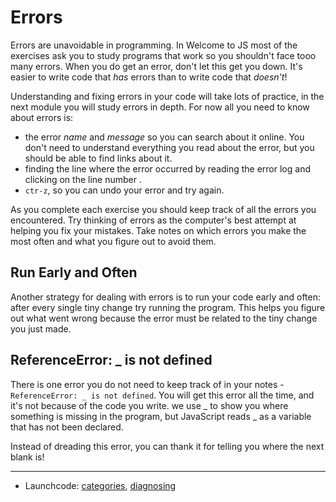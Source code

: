# Errors

Errors are unavoidable in programming. In Welcome to JS most of the exercises
ask you to study programs that work so you shouldn't face tooo many errors. When
you do get an error, don't let this get you down. It's easier to write code that
_has_ errors than to write code that _doesn't_!

Understanding and fixing errors in your code will take lots of practice, in the
next module you will study errors in depth. For now all you need to know about
errors is:

- the error _name_ and _message_ so you can search about it online. You don't
  need to understand everything you read about the error, but you should be able
  to find links about it.
- finding the line where the error occurred by reading the error log and
  clicking on the line number .
- `ctr-z`, so you can undo your error and try again.

As you complete each exercise you should keep track of all the errors you
encountered. Try thinking of errors as the computer's best attempt at helping
you fix your mistakes. Take notes on which errors you make the most often and
what you figure out to avoid them.

## Run Early and Often

Another strategy for dealing with errors is to run your code early and often:
after every single tiny change try running the program. This helps you figure
out what went wrong because the error must be related to the tiny change you
just made.

## ReferenceError: \_ is not defined

There is one error you do not need to keep track of in your notes -
`ReferenceError: _ is not defined`. You will get this error all the time, and
it's not because of the code you write. we use \_ to show you where something is
missing in the program, but JavaScript reads \_ as a variable that has not been
declared.

Instead of dreading this error, you can thank it for telling you where the next
blank is!

---

- Launchcode:
  [categories](https://education.launchcode.org/intro-to-professional-web-dev/chapters/errors-and-debugging/categories-of-errors.html),
  [diagnosing](https://education.launchcode.org/intro-to-professional-web-dev/chapters/errors-and-debugging/diagnosing-error-messages.html)
